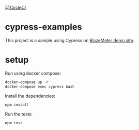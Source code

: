 [![CircleCI](https://circleci.com/gh/LindomarReitz/cypress-examples.svg?style=svg)](https://circleci.com/gh/LindomarReitz/cypress-examples)

# cypress-examples

This project is a sample using Cypress on [BlazeMeter demo site](http://demo.blazemeter.com).

# setup

Run using docker compose:

```bash
docker-compose up -d
docker-compose exec cypress bash
```

Install the dependencies:

```bash
npm install
```

Run the tests:

```bash
npm test
```
